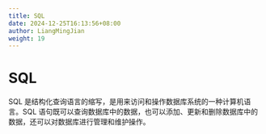 ```yaml
---
title: SQL
date: 2024-12-25T16:13:56+08:00
author: LiangMingJian
weight: 19
---
```


# SQL

SQL 是结构化查询语言的缩写，是用来访问和操作数据库系统的一种计算机语言。SQL 语句既可以查询数据库中的数据，也可以添加、更新和删除数据库中的数据，还可以对数据库进行管理和维护操作。
